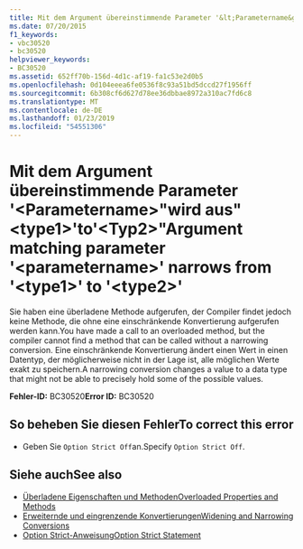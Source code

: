 ```yaml
---
title: Mit dem Argument übereinstimmende Parameter '&lt;Parametername&gt;"wird aus"&lt;type1&gt;'to'&lt;Typ2&gt;"
ms.date: 07/20/2015
f1_keywords:
- vbc30520
- bc30520
helpviewer_keywords:
- BC30520
ms.assetid: 652ff70b-156d-4d1c-af19-fa1c53e2d0b5
ms.openlocfilehash: 0d104eeea6fe0536f8c93a51bd5dccd27f1956ff
ms.sourcegitcommit: 6b308cf6d627d78ee36dbbae8972a310ac7fd6c8
ms.translationtype: MT
ms.contentlocale: de-DE
ms.lasthandoff: 01/23/2019
ms.locfileid: "54551306"
---
```

# <a name="argument-matching-parameter-ltparameternamegt-narrows-from-lttype1gt-to-lttype2gt"></a><span data-ttu-id="1fcc5-102">Mit dem Argument übereinstimmende Parameter '&lt;Parametername&gt;"wird aus"&lt;type1&gt;'to'&lt;Typ2&gt;"</span><span class="sxs-lookup"><span data-stu-id="1fcc5-102">Argument matching parameter '&lt;parametername&gt;' narrows from '&lt;type1&gt;' to '&lt;type2&gt;'</span></span>
<span data-ttu-id="1fcc5-103">Sie haben eine überladene Methode aufgerufen, der Compiler findet jedoch keine Methode, die ohne eine einschränkende Konvertierung aufgerufen werden kann.</span><span class="sxs-lookup"><span data-stu-id="1fcc5-103">You have made a call to an overloaded method, but the compiler cannot find a method that can be called without a narrowing conversion.</span></span> <span data-ttu-id="1fcc5-104">Eine einschränkende Konvertierung ändert einen Wert in einen Datentyp, der möglicherweise nicht in der Lage ist, alle möglichen Werte exakt zu speichern.</span><span class="sxs-lookup"><span data-stu-id="1fcc5-104">A narrowing conversion changes a value to a data type that might not be able to precisely hold some of the possible values.</span></span>  
  
 <span data-ttu-id="1fcc5-105">**Fehler-ID:** BC30520</span><span class="sxs-lookup"><span data-stu-id="1fcc5-105">**Error ID:** BC30520</span></span>  
  
## <a name="to-correct-this-error"></a><span data-ttu-id="1fcc5-106">So beheben Sie diesen Fehler</span><span class="sxs-lookup"><span data-stu-id="1fcc5-106">To correct this error</span></span>  
  
-   <span data-ttu-id="1fcc5-107">Geben Sie `Option Strict Off`an.</span><span class="sxs-lookup"><span data-stu-id="1fcc5-107">Specify `Option Strict Off`.</span></span>  
  
## <a name="see-also"></a><span data-ttu-id="1fcc5-108">Siehe auch</span><span class="sxs-lookup"><span data-stu-id="1fcc5-108">See also</span></span>
- [<span data-ttu-id="1fcc5-109">Überladene Eigenschaften und Methoden</span><span class="sxs-lookup"><span data-stu-id="1fcc5-109">Overloaded Properties and Methods</span></span>](../../visual-basic/programming-guide/language-features/objects-and-classes/overloaded-properties-and-methods.md)
- [<span data-ttu-id="1fcc5-110">Erweiternde und eingrenzende Konvertierungen</span><span class="sxs-lookup"><span data-stu-id="1fcc5-110">Widening and Narrowing Conversions</span></span>](../../visual-basic/programming-guide/language-features/data-types/widening-and-narrowing-conversions.md)
- [<span data-ttu-id="1fcc5-111">Option Strict-Anweisung</span><span class="sxs-lookup"><span data-stu-id="1fcc5-111">Option Strict Statement</span></span>](../../visual-basic/language-reference/statements/option-strict-statement.md)
